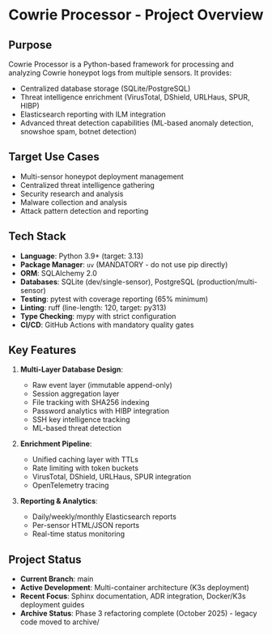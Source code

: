 # Cowrie Processor - Project Overview

## Purpose
Cowrie Processor is a Python-based framework for processing and analyzing Cowrie honeypot logs from multiple sensors. It provides:
- Centralized database storage (SQLite/PostgreSQL)
- Threat intelligence enrichment (VirusTotal, DShield, URLHaus, SPUR, HIBP)
- Elasticsearch reporting with ILM integration
- Advanced threat detection capabilities (ML-based anomaly detection, snowshoe spam, botnet detection)

## Target Use Cases
- Multi-sensor honeypot deployment management
- Centralized threat intelligence gathering
- Security research and analysis
- Malware collection and analysis
- Attack pattern detection and reporting

## Tech Stack
- **Language**: Python 3.9+ (target: 3.13)
- **Package Manager**: `uv` (MANDATORY - do not use pip directly)
- **ORM**: SQLAlchemy 2.0
- **Databases**: SQLite (dev/single-sensor), PostgreSQL (production/multi-sensor)
- **Testing**: pytest with coverage reporting (65% minimum)
- **Linting**: ruff (line-length: 120, target: py313)
- **Type Checking**: mypy with strict configuration
- **CI/CD**: GitHub Actions with mandatory quality gates

## Key Features
1. **Multi-Layer Database Design**:
   - Raw event layer (immutable append-only)
   - Session aggregation layer
   - File tracking with SHA256 indexing
   - Password analytics with HIBP integration
   - SSH key intelligence tracking
   - ML-based threat detection

2. **Enrichment Pipeline**:
   - Unified caching layer with TTLs
   - Rate limiting with token buckets
   - VirusTotal, DShield, URLHaus, SPUR integration
   - OpenTelemetry tracing

3. **Reporting & Analytics**:
   - Daily/weekly/monthly Elasticsearch reports
   - Per-sensor HTML/JSON reports
   - Real-time status monitoring

## Project Status
- **Current Branch**: main
- **Active Development**: Multi-container architecture (K3s deployment)
- **Recent Focus**: Sphinx documentation, ADR integration, Docker/K3s deployment guides
- **Archive Status**: Phase 3 refactoring complete (October 2025) - legacy code moved to archive/
